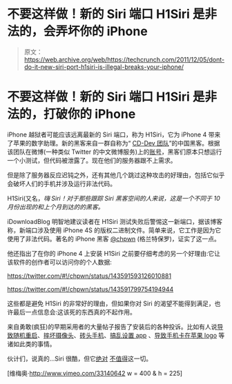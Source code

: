 # 不要这样做！新的 Siri 端口 H1Siri 是非法的，会弄坏你的 iPhone

> 原文：<https://web.archive.org/web/https://techcrunch.com/2011/12/05/dont-do-it-new-siri-port-h1siri-is-illegal-breaks-your-iphone/>

# 不要这样做！新的 Siri 端口 H1Siri 是非法的，打破你的 iPhone

iPhone 越狱者可能应该远离最新的 Siri 端口，称为 H1Siri，它为 iPhone 4 带来了苹果的数字助理。新的黑客来自一群自称为“ [CD-Dev 团队](https://web.archive.org/web/20230404210929/http://www.cd-team.org/)”的中国黑客。根据该团队在微博(一种类似 Twitter 的中文微博服务)上的[账号](https://web.archive.org/web/20230404210929/http://weibo.com/2353683620/xAFjWBjHD)，黑客们原本只想运行一个小测试，但代码被泄露了。现在他们的服务器跟不上需求。

但是除了服务器反应迟钝之外，还有其他几个跳过这种攻击的好理由，包括它似乎会破坏人们的手机并涉及运行非法代码。

H1Siri(又名，*嗨 Siri！对于那些跟踪 Siri 黑客空间的人来说，这是一个不同于 10 月份出现的和上个月到达的的黑客。*

iDownloadBlog 明智地建议读者在 H1Siri 测试失败后警惕这一新端口，据该博客称，新端口涉及使用 iPhone 4S 的版权二进制文件。简单来说，它工作是因为它使用了非法代码。著名的 iPhone 黑客 [@chpwn](https://web.archive.org/web/20230404210929/https://twitter.com/#!/chpwn) (格兰特保罗)，证实了这一点。

他还指出了在你的 iPhone 4 上安装 H1Siri 之前要仔细考虑的另一个好理由:它让该软件的创作者可以访问你的个人数据:

https://twitter.com/#!/chpwn/status/143591593126010881

https://twitter.com/#!/chpwn/status/143591799754194944

这些都是避免 H1Siri 的非常好的理由，但如果你对 Siri 的渴望不能得到满足，也许最后一点信息会:这该死的东西真的不起作用。

来自勇敢(疯狂)的早期采用者的大量帖子报告了安装后的各种投诉。比如有人说[导致随机重启](https://web.archive.org/web/20230404210929/http://www.iphonehacks.com/2011/12/h1siri-jailbreak-app-that-claims-to-bring-fully-functional-siri-to-iphone-4-is-illegal-and-buggy.html)、[摔坏摄像头](https://web.archive.org/web/20230404210929/http://joesolutions.net/2011/12/05/beware-siri-on-iphone-4-for-now-will-do-more-harm-than-good/)、[砖头手机](https://web.archive.org/web/20230404210929/http://www.sinfuliphone.com/showthread.php?p=713942)、[搞乱设置 app](https://web.archive.org/web/20230404210929/http://www.iphonehacks.com/2011/12/h1siri-jailbreak-app-that-claims-to-bring-fully-functional-siri-to-iphone-4-is-illegal-and-buggy.html) 、[导致手机卡在苹果 logo](https://web.archive.org/web/20230404210929/http://insanelyi.com/topic/7000-stuck-at-apple-logo-after-h1siri/) 等诸如此类的事情。

伙计们，说真的…Siri 很酷，但它[绝对](https://web.archive.org/web/20230404210929/https://techcrunch.com/2011/12/04/galaxy-nexus-iphone-4s/) [不值得](https://web.archive.org/web/20230404210929/https://techcrunch.com/2011/11/02/siri-why-are-you-so-underwhelming/)这一切。

[维梅奥·http://www.vimeo.com/33140642 w = 400 & h = 225]